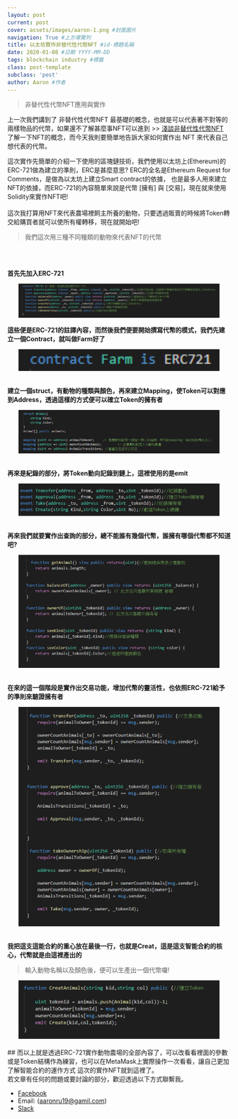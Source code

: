 ```yaml
---
layout: post 
current: post
cover: assets/images/aaron-1.png #封面圖片
navigation: True #上方導覽列
title: 以太坊實作非替代性代幣NFT #id-標題名稱
date: 2020-01-08 #日期 YYYY-MM-DD 
tags: blockchain industry #標籤
class: post-template 
subclass: 'post' 
author: Aaron #作者 
---
```


>非替代性代幣NFT應用與實作

上一次我們講到了 非替代性代幣NFT 最基礎的概念，也就是可以代表著不對等的兩樣物品的代幣，如果還不了解甚麼事NFT可以進到 >> [淺談非替代性代幣NFT](https://fzth-blockchain.github.io/fzth/%E6%B7%BA%E8%AB%87%E9%9D%9E%E6%9B%BF%E4%BB%A3%E6%80%A7%E4%BB%A3%E5%B9%A3-NFT) 
了解一下NFT的概念，而今天我則要簡單地告訴大家如何實作出 NFT 來代表自己想代表的代幣。

這次實作先簡單的介紹一下使用的區塊鏈技術，我們使用以太坊上(Ethereum)的ERC-721做為建立的準則，ERC是甚麼意思? ERC的全名是Ethereum Request for Comments，是做為以太坊上建立Smart contract的依據，
也是最多人用來建立NFT的依據，而ERC-721的內容簡單來說是代幣 [擁有] 與 [交易]，現在就來使用Solidity來實作NFT吧!
<br>
<br>
這次我打算用NFT來代表農場裡飼主所養的動物，只要透過販賣的時候將Token轉交給購買者就可以使所有權轉移，現在就開始吧!
>我們這次用三種不同種類的動物來代表NFT的代幣
<br>
<br>


<strong>首先先加入ERC-721</strong>

<div align="center">
    <img src="./assets/images/FZTH-NFT/Aaron-Erc721-1.png" style="width:90%">
</div>


<strong>這些便是ERC-721的註譯內容，而然後我們便要開始撰寫代幣的模式，我們先建立一個Contract，就叫做Farm好了</strong>

<div align="center">
    <img src="./assets/images/FZTH-NFT/Aaron-Erc721-2.png" style="width:90%">
</div>
<br>

<strong>建立一個struct，有動物的種類與顏色，再來建立Mapping，使Token可以對應到Address，透過這樣的方式便可以確立Token的擁有者</strong>

<div align="center">
    <img src="./assets/images/FZTH-NFT/Aaron-Erc721-3.png" style="width:90%">
</div>
<br>


<strong>再來是紀錄的部分，將Token動向記錄到鏈上，這裡使用的是emit</strong>

<div align="center">
    <img src="./assets/images/FZTH-NFT/Aaron-Erc721-4.png" style="width:90%">
</div>
<br>

<strong>再來我們就要實作出查詢的部分，總不能誰有幾個代幣，誰擁有哪個代幣都不知道吧?</strong>
<div align="center">
    <img src="./assets/images/FZTH-NFT/Aaron-Erc721-5.png" style="width:90%">
</div>
<br>

<strong>在來的這一個階段是實作出交易功能，增加代幣的靈活性，也依照ERC-721給予的準則來驗證擁有者</strong>
<div align="center">
    <img src="./assets/images/FZTH-NFT/Aaron-Erc721-6.png" style="width:90%">
</div>
<br>

<strong>我把這支這能合約的重心放在最後一行，也就是Creat，這是這支智能合約的核心，代幣就是由這裡產出的</strong>
>輸入動物名稱以及顏色後，便可以生產出一個代幣囉!
<div align="center">
    <img src="./assets/images/FZTH-NFT/Aaron-Erc721-7.png" style="width:90%">
</div>
<br>
## 
而以上就是透過ERC-721實作動物農場的全部內容了，可以改看看裡面的參數或是Token結構作為練習，也可以在MetaMask上實際操作一次看看，讓自己更加了解智能合約的運作方式
這次的實作NFT就到這裡了。
<br>
若文章有任何的問題或要討論的部分，歡迎透過以下方式聯繫我。

- [Facebook](https://www.facebook.com/fzthblockchain) 
- Email: (aaronru19@gamil.com)
- [Slack](https://join.slack.com/t/fzth/shared_invite/enQtODQxMDQxMjE5MDU4LWJlZGNmZGNmODZiNzE3OWIyYTVjOTZhYjhiMjdlOWY0NGY5OTNjMzA0YTNlMmU2OGZlZTU3NzUzZTdiZTgxNTE)







